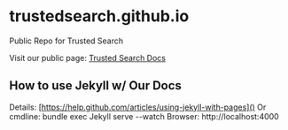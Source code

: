 trustedsearch.github.io
=======================

Public Repo for Trusted Search

Visit our public page: [Trusted Search Docs](http://developers.trustedsearch.org)

## How to use Jekyll w/ Our Docs
Details: [https://help.github.com/articles/using-jekyll-with-pages]()
Or
cmdline: bundle exec Jekyll serve --watch
Browser: http://localhost:4000